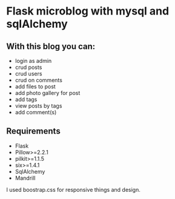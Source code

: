 Flask microblog with mysql and sqlAlchemy
=========

## With this blog you can:

- login as admin
- crud posts
- crud users
- crud on comments
- add files to post
- add photo gallery for post
- add tags
- view posts by tags
- add comment(s)
    
    
## Requirements  

- Flask
- Pillow>=2.2.1
- pilkit>=1.1.5
- six>=1.4.1
- SqlAlchemy
- Mandrill
    
I used boostrap.css for responsive things and design.
    

